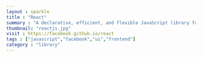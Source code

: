 ```yaml
---
layout : sparkle
title : "React"
summary : "A declarative, efficient, and flexible JavaScript library for building user interfaces."
thumbnail: "reactjs.jpg"
visit : https://facebook.github.io/react
tags : ["javascript","facebook","ui","frontend"]
category : "library"
---
```

